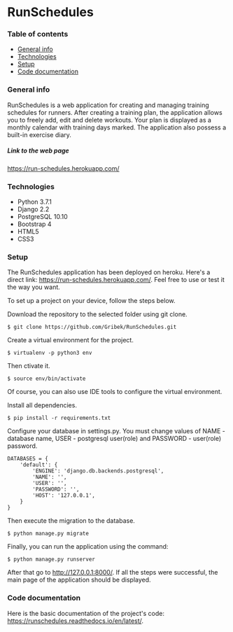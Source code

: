 # RunSchedules

### Table of contents
* [General info](#general-info)
* [Technologies](#technologies)
* [Setup](#setup)
* [Code documentation](#code-documentation)

### General info
RunSchedules is a web application for creating and managing training schedules for runners. After creating a training plan, the application allows you to freely add, edit and delete workouts. Your plan is displayed as a monthly calendar with training days marked. The application also possess a built-in exercise diary.

##### Link to the web page
https://run-schedules.herokuapp.com/

### Technologies
* Python 3.7.1
* Django 2.2
* PostgreSQL 10.10
* Bootstrap 4
* HTML5
* CSS3

### Setup
The RunSchedules application has been deployed on heroku. Here's a direct link: https://run-schedules.herokuapp.com/. Feel free to use or test it the way you want.


To set up a project on your device, follow the steps below.

Download the repository to the selected folder using git clone.
```
$ git clone https://github.com/Gribek/RunSchedules.git
```
Create a virtual environment for the project. 
```
$ virtualenv -p python3 env
```
Then ctivate it.
```
$ source env/bin/activate
```
Of course, you can also use IDE tools to configure the virtual environment.

Install all dependencies.
```
$ pip install -r requirements.txt
```
Configure your database in settings.py. You must change values of NAME - database name, USER - postgresql user(role) and PASSWORD - user(role) password.
```
DATABASES = {
    'default': {
        'ENGINE': 'django.db.backends.postgresql',
        'NAME': '',
        'USER': '',
        'PASSWORD': '',
        'HOST': '127.0.0.1',
    }
}
```
Then execute the migration to the database.
```
$ python manage.py migrate
```
Finally, you can run the application using the command:
```
$ python manage.py runserver
```
After that go to http://127.0.0.1:8000/. If all the steps were successful, the main page of the application should be displayed.


### Code documentation
Here is the basic documentation of the project's code:
https://runschedules.readthedocs.io/en/latest/.


